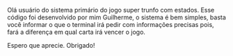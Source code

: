 Olá usuário do sistema primário do jogo super trunfo com estados. Esse código foi desenvolvido por mim Guilherme, o sistema é bem simples, basta você informar o que o terminal irá pedir com informações precisas pois, fará a diferença em qual carta irá vencer o jogo.

Espero que aprecie. Obrigado!
